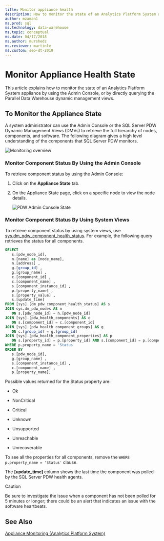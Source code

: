 ```yaml
---
title: Monitor appliance health
description: How to monitor the state of an Analytics Platform System appliance by using the Admin Console, or by directly querying the Parallel Data Warehouse dynamic management views. 
author: mzaman1 
ms.prod: sql
ms.technology: data-warehouse
ms.topic: conceptual
ms.date: 04/17/2018
ms.author: murshedz
ms.reviewer: martinle
ms.custom: seo-dt-2019
---
```


# Monitor Appliance Health State
This article explains how to monitor the state of an Analytics Platform System appliance by using the Admin Console, or by directly querying the Parallel Data Warehouse dynamic management views. 
  
## To Monitor the Appliance State  
A system administrator can use the Admin Console or the SQL Server PDW Dynamic Management Views (DMVs) to retrieve the full hierarchy of nodes, components, and software. The following diagram gives a high level understanding of the components that SQL Server PDW monitors.  
  
![Monitoring overview](./media/monitor-appliance-health-state/SQL_Server_PDW_Monitoring_Overview.png "SQL_Server_PDW_Monitoring_Overview")  
  
### Monitor Component Status By Using the Admin Console  
To retrieve component status by using the Admin Console:  
  
1.  Click on the **Appliance State** tab.  
  
2.  On the Appliance State page, click on a specific node to view the node details.  
  
    ![PDW Admin Console State](./media/monitor-appliance-health-state/SQL_Server_PDW_AdminConsol_State.png "SQL_Server_PDW_AdminConsol_State")  
  
### Monitor Component Status By Using System Views  
To retrieve component status by using system views, use [sys.dm_pdw_component_health_status](../relational-databases/system-dynamic-management-views/sys-dm-pdw-component-health-status-transact-sql.md). For example, the following query retrieves the status for all components.  
  
```sql  
SELECT   
   s.[pdw_node_id],  
   n.[name] as [node_name],  
   n.[address] ,  
   g.[group_id] ,  
   g.[group_name] ,  
   c.[component_id] ,  
   c.[component_name] ,  
   s.[component_instance_id] ,   
   p.[property_name] ,  
   s.[property_value] ,  
   s.[update_time]  
FROM [sys].[dm_pdw_component_health_status] AS s  
JOIN sys.dm_pdw_nodes AS n   
   ON s.[pdw_node_id] = n.[pdw_node_id]  
JOIN [sys].[pdw_health_components] AS c   
   ON s.[component_id] = c.[component_id]  
JOIN [sys].[pdw_health_component_groups] AS g   
   ON c.[group_id] = g.[group_id]  
JOIN [sys].[pdw_health_component_properties] AS p   
   ON s.[property_id] = p.[property_id] AND s.[component_id] = p.[component_id]  
WHERE p.property_name = 'Status'  
ORDER BY  
   s.[pdw_node_id],  
   g.[group_name] ,   
   s.[component_instance_id] ,  
   c.[component_name] ,   
   p.[property_name];  
```  
  
Possible values returned for the Status property are:  
  
-   Ok  
  
-   NonCritical  
  
-   Critical  
  
-   Unknown  
  
-   Unsupported  
  
-   Unreachable  
  
-   Unrecoverable  
  
To see all the properties for all components, remove the `WHERE  p.property_name = 'Status'` clause.  
  
The **[update_time]** column shows the last time the component was polled by the SQL Server PDW health agents.  
  
> [!CAUTION]  
> Be sure to investigate the issue when a component has not been polled for 5 minutes or longer; there could be an alert that indicates an issue with the software heartbeats.  
  
## See Also  
<!-- MISSING LINKS [Common Metadata Query Examples &#40;SQL Server PDW&#41;](../sqlpdw/common-metadata-query-examples-sql-server-pdw.md)  -->  
[Appliance Monitoring &#40;Analytics Platform System&#41;](appliance-monitoring.md)  
  
